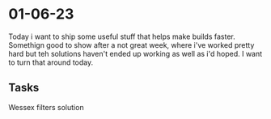 # 01-06-23

Today i want to ship some useful stuff that helps make builds faster. Somethign good to show after a not great week, where i've worked pretty hard but teh solutions haven't ended up working as well as i'd hoped. I want to turn that around today.

## Tasks

Wessex filters solution